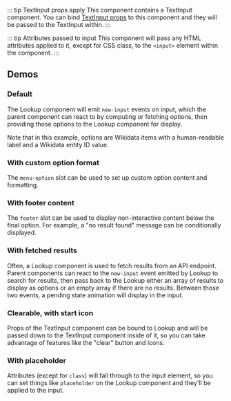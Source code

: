 <script setup>
import LookupDefault from '@/../component-demos/lookup/examples/LookupDefault.vue';
import LookupWithCustomOption from '@/../component-demos/lookup/examples/LookupWithCustomOption.vue';
import LookupNoResults from '@/../component-demos/lookup/examples/LookupNoResults.vue';
import LookupWithFetch from '@/../component-demos/lookup/examples/LookupWithFetch.vue';
import LookupClearableStartIcon from '@/../component-demos/lookup/examples/LookupClearableStartIcon.vue';
import LookupWithPlaceholder from '@/../component-demos/lookup/examples/LookupWithPlaceholder.vue';
</script>

::: tip TextInput props apply
This component contains a TextInput component. You can bind [TextInput props](./text-input.html#usage)
to this component and they will be passed to the TextInput within.
:::

::: tip Attributes passed to input
This component will pass any HTML attributes applied to it, except for CSS class, to the `<input>`
element within the component.
:::

## Demos

### Default

The Lookup component will emit `new-input` events on input, which the parent component can
react to by computing or fetching options, then providing those options to the Lookup component for
display.

Note that in this example, options are Wikidata items with a human-readable label and a Wikidata
entity ID value.

<Wrapper>
<template v-slot:demo>
<LookupDefault />
</template>
<template v-slot:code>

<<< @/../component-demos/lookup/examples/LookupDefault.vue

</template>
</Wrapper>

### With custom option format

The `menu-option` slot can be used to set up custom option content and formatting.

<Wrapper>
<template v-slot:demo>
<LookupWithCustomOption />
</template>
<template v-slot:code>

<<< @/../component-demos/lookup/examples/LookupWithCustomOption.vue

</template>
</Wrapper>

### With footer content

The `footer` slot can be used to display non-interactive content below the final option. For
example, a "no result found" message can be conditionally displayed.

<Wrapper>
<template v-slot:demo>
<LookupNoResults />
</template>
<template v-slot:code>

<<< @/../component-demos/lookup/examples/LookupNoResults.vue

</template>
</Wrapper>

### With fetched results

Often, a Lookup component is used to fetch results from an API endpoint. Parent components can react
to the `new-input` event emitted by Lookup to search for results, then pass back to the
Lookup either an array of results to display as options or an empty array if there are no results.
Between those two events, a pending state animation will display in the input.

<Wrapper>
<template v-slot:demo>
<LookupWithFetch />
</template>
<template v-slot:code>

<<< @/../component-demos/lookup/examples/LookupWithFetch.vue

</template>
</Wrapper>

### Clearable, with start icon

Props of the TextInput component can be bound to Lookup and will be passed down to the TextInput
component inside of it, so you can take advantage of features like the "clear" button and icons.

<Wrapper>
<template v-slot:demo>
<LookupClearableStartIcon />
</template>
<template v-slot:code>

<<< @/../component-demos/lookup/examples/LookupClearableStartIcon.vue

</template>
</Wrapper>

### With placeholder

Attributes (except for `class`) will fall through to the input element, so you can set things like
`placeholder` on the Lookup component and they'll be applied to the input.

<Wrapper>
<template v-slot:demo>
<LookupWithPlaceholder />
</template>
<template v-slot:code>

<<< @/../component-demos/lookup/examples/LookupWithPlaceholder.vue

</template>
</Wrapper>
